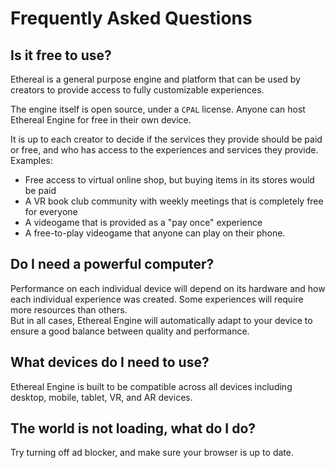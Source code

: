 # Frequently Asked Questions

## Is it free to use?
Ethereal is a general purpose engine and platform that can be used by creators to provide access to fully customizable experiences.

The engine itself is open source, under a `CPAL` license. Anyone can host Ethereal Engine for free in their own device.

It is up to each creator to decide if the services they provide should be paid or free, and who has access to the experiences and services they provide.
Examples:
- Free access to virtual online shop, but buying items in its stores would be paid
- A VR book club community with weekly meetings that is completely free for everyone
- A videogame that is provided as a "pay once" experience
- A free-to-play videogame that anyone can play on their phone.

## Do I need a powerful computer?
Performance on each individual device will depend on its hardware and how each individual experience was created. Some experiences will require more resources than others.  
But in all cases, Ethereal Engine will automatically adapt to your device to ensure a good balance between quality and performance.

## What devices do I need to use?
Ethereal Engine is built to be compatible across all devices including desktop, mobile, tablet, VR, and AR devices.


<!-- TODO: Make a `TroubleShooting` section,                -->
<!-- and change this answer so that it sends the user there -->
## The world is not loading, what do I do?
Try turning off ad blocker, and make sure your browser is up to date.

